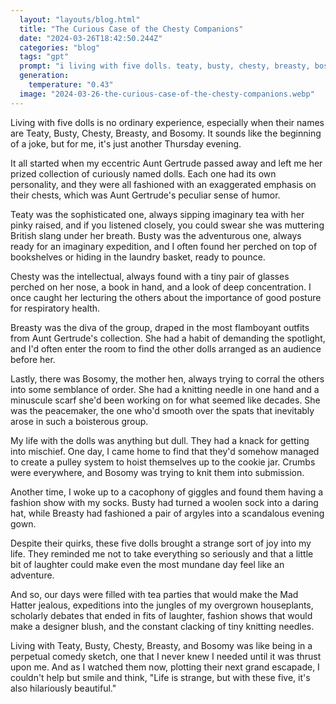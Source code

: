 ```yaml
---
  layout: "layouts/blog.html"
  title: "The Curious Case of the Chesty Companions"
  date: "2024-03-26T18:42:50.244Z"
  categories: "blog"
  tags: "gpt"
  prompt: "i living with five dolls. teaty, busty, chesty, breasty, bosomy. comedy"
  generation: 
    temperature: "0.43"
  image: "2024-03-26-the-curious-case-of-the-chesty-companions.webp"
---
```

Living with five dolls is no ordinary experience, especially when their names are Teaty, Busty, Chesty, Breasty, and Bosomy. It sounds like the beginning of a joke, but for me, it's just another Thursday evening.

It all started when my eccentric Aunt Gertrude passed away and left me her prized collection of curiously named dolls. Each one had its own personality, and they were all fashioned with an exaggerated emphasis on their chests, which was Aunt Gertrude's peculiar sense of humor.

Teaty was the sophisticated one, always sipping imaginary tea with her pinky raised, and if you listened closely, you could swear she was muttering British slang under her breath. Busty was the adventurous one, always ready for an imaginary expedition, and I often found her perched on top of bookshelves or hiding in the laundry basket, ready to pounce.

Chesty was the intellectual, always found with a tiny pair of glasses perched on her nose, a book in hand, and a look of deep concentration. I once caught her lecturing the others about the importance of good posture for respiratory health.

Breasty was the diva of the group, draped in the most flamboyant outfits from Aunt Gertrude's collection. She had a habit of demanding the spotlight, and I'd often enter the room to find the other dolls arranged as an audience before her.

Lastly, there was Bosomy, the mother hen, always trying to corral the others into some semblance of order. She had a knitting needle in one hand and a minuscule scarf she'd been working on for what seemed like decades. She was the peacemaker, the one who'd smooth over the spats that inevitably arose in such a boisterous group.

My life with the dolls was anything but dull. They had a knack for getting into mischief. One day, I came home to find that they'd somehow managed to create a pulley system to hoist themselves up to the cookie jar. Crumbs were everywhere, and Bosomy was trying to knit them into submission.

Another time, I woke up to a cacophony of giggles and found them having a fashion show with my socks. Busty had turned a woolen sock into a daring hat, while Breasty had fashioned a pair of argyles into a scandalous evening gown.

Despite their quirks, these five dolls brought a strange sort of joy into my life. They reminded me not to take everything so seriously and that a little bit of laughter could make even the most mundane day feel like an adventure.

And so, our days were filled with tea parties that would make the Mad Hatter jealous, expeditions into the jungles of my overgrown houseplants, scholarly debates that ended in fits of laughter, fashion shows that would make a designer blush, and the constant clacking of tiny knitting needles.

Living with Teaty, Busty, Chesty, Breasty, and Bosomy was like being in a perpetual comedy sketch, one that I never knew I needed until it was thrust upon me. And as I watched them now, plotting their next grand escapade, I couldn't help but smile and think, "Life is strange, but with these five, it's also hilariously beautiful."
